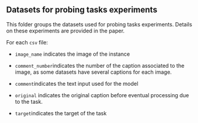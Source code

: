## Datasets for probing tasks experiments

This folder groups the datasets used for probing tasks experiments.
Details on these experiments are provided in the paper.

For each ```csv``` file:

- ```image_name``` indicates the image of the instance

- ```comment_number```indicates the number of the caption associated to the image, as some datasets have several captions for each image.

- ```comment```indicates the text input used for the model

- ```original``` indicates the original caption before eventual processing due to the task.

- ```target```indicates the target of the task


